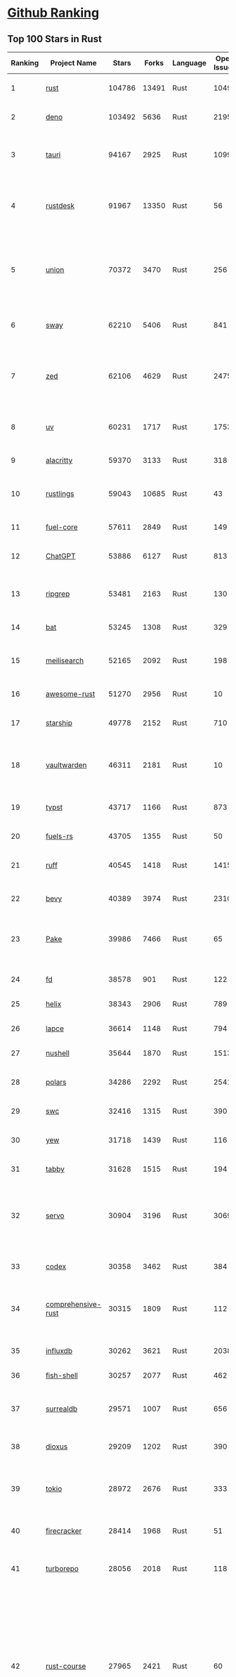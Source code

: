 [Github Ranking](../README.md)
==========

## Top 100 Stars in Rust

| Ranking | Project Name | Stars | Forks | Language | Open Issues | Description | Last Commit |
| ------- | ------------ | ----- | ----- | -------- | ----------- | ----------- | ----------- |
| 1 | [rust](https://github.com/rust-lang/rust) | 104786 | 13491 | Rust | 10496 | Empowering everyone to build reliable and efficient software. | 2025-07-04T03:19:44Z |
| 2 | [deno](https://github.com/denoland/deno) | 103492 | 5636 | Rust | 2195 | A modern runtime for JavaScript and TypeScript. | 2025-07-04T02:11:09Z |
| 3 | [tauri](https://github.com/tauri-apps/tauri) | 94167 | 2925 | Rust | 1099 | Build smaller, faster, and more secure desktop and mobile applications with a web frontend. | 2025-07-02T14:47:55Z |
| 4 | [rustdesk](https://github.com/rustdesk/rustdesk) | 91967 | 13350 | Rust | 56 | An open-source remote desktop application designed for self-hosting, as an alternative to TeamViewer. | 2025-07-03T10:09:55Z |
| 5 | [union](https://github.com/unionlabs/union) | 70372 | 3470 | Rust | 256 | The trust-minimized, zero-knowledge bridging protocol, designed for censorship resistance, extremely high security, and usage in decentralized finance. | 2025-07-03T19:24:32Z |
| 6 | [sway](https://github.com/FuelLabs/sway) | 62210 | 5406 | Rust | 841 | 🌴 Empowering everyone to build reliable and efficient smart contracts. | 2025-07-03T23:56:51Z |
| 7 | [zed](https://github.com/zed-industries/zed) | 62106 | 4629 | Rust | 2475 | Code at the speed of thought – Zed is a high-performance, multiplayer code editor from the creators of Atom and Tree-sitter. | 2025-07-04T00:57:43Z |
| 8 | [uv](https://github.com/astral-sh/uv) | 60231 | 1717 | Rust | 1753 | An extremely fast Python package and project manager, written in Rust. | 2025-07-04T00:28:09Z |
| 9 | [alacritty](https://github.com/alacritty/alacritty) | 59370 | 3133 | Rust | 318 | A cross-platform, OpenGL terminal emulator. | 2025-07-04T02:05:01Z |
| 10 | [rustlings](https://github.com/rust-lang/rustlings) | 59043 | 10685 | Rust | 43 | :crab: Small exercises to get you used to reading and writing Rust code! | 2025-06-28T00:15:30Z |
| 11 | [fuel-core](https://github.com/FuelLabs/fuel-core) | 57611 | 2849 | Rust | 149 | Rust full node implementation of the Fuel v2 protocol. | 2025-07-03T21:57:17Z |
| 12 | [ChatGPT](https://github.com/lencx/ChatGPT) | 53886 | 6127 | Rust | 813 | 🔮 ChatGPT Desktop Application (Mac, Windows and Linux) | 2024-08-29T17:58:11Z |
| 13 | [ripgrep](https://github.com/BurntSushi/ripgrep) | 53481 | 2163 | Rust | 130 | ripgrep recursively searches directories for a regex pattern while respecting your gitignore | 2025-05-30T12:30:52Z |
| 14 | [bat](https://github.com/sharkdp/bat) | 53245 | 1308 | Rust | 329 | A cat(1) clone with wings. | 2025-07-01T05:48:16Z |
| 15 | [meilisearch](https://github.com/meilisearch/meilisearch) | 52165 | 2092 | Rust | 198 | A lightning-fast search engine API bringing AI-powered hybrid search to your sites and applications. | 2025-07-03T16:18:08Z |
| 16 | [awesome-rust](https://github.com/rust-unofficial/awesome-rust) | 51270 | 2956 | Rust | 10 | A curated list of Rust code and resources. | 2025-07-03T12:26:59Z |
| 17 | [starship](https://github.com/starship/starship) | 49778 | 2152 | Rust | 710 | ☄🌌️  The minimal, blazing-fast, and infinitely customizable prompt for any shell! | 2025-07-02T20:55:25Z |
| 18 | [vaultwarden](https://github.com/dani-garcia/vaultwarden) | 46311 | 2181 | Rust | 10 | Unofficial Bitwarden compatible server written in Rust, formerly known as bitwarden_rs | 2025-07-01T08:33:22Z |
| 19 | [typst](https://github.com/typst/typst) | 43717 | 1166 | Rust | 873 | A new markup-based typesetting system that is powerful and easy to learn. | 2025-07-03T16:43:36Z |
| 20 | [fuels-rs](https://github.com/FuelLabs/fuels-rs) | 43705 | 1355 | Rust | 50 | Fuel Network Rust SDK | 2025-07-01T14:31:55Z |
| 21 | [ruff](https://github.com/astral-sh/ruff) | 40545 | 1418 | Rust | 1415 | An extremely fast Python linter and code formatter, written in Rust. | 2025-07-04T03:41:49Z |
| 22 | [bevy](https://github.com/bevyengine/bevy) | 40389 | 3974 | Rust | 2310 | A refreshingly simple data-driven game engine built in Rust | 2025-07-03T23:55:38Z |
| 23 | [Pake](https://github.com/tw93/Pake) | 39986 | 7466 | Rust | 65 | 🤱🏻 Turn any webpage into a desktop app with Rust.  🤱🏻 利用 Rust 轻松构建轻量级多端桌面应用 | 2025-03-25T12:35:16Z |
| 24 | [fd](https://github.com/sharkdp/fd) | 38578 | 901 | Rust | 122 | A simple, fast and user-friendly alternative to 'find' | 2025-07-01T19:25:50Z |
| 25 | [helix](https://github.com/helix-editor/helix) | 38343 | 2906 | Rust | 789 | A post-modern modal text editor. | 2025-07-04T02:19:32Z |
| 26 | [lapce](https://github.com/lapce/lapce) | 36614 | 1148 | Rust | 794 | Lightning-fast and Powerful Code Editor written in Rust | 2025-07-04T00:45:38Z |
| 27 | [nushell](https://github.com/nushell/nushell) | 35644 | 1870 | Rust | 1513 | A new type of shell | 2025-07-03T16:13:40Z |
| 28 | [polars](https://github.com/pola-rs/polars) | 34286 | 2292 | Rust | 2541 | Dataframes powered by a multithreaded, vectorized query engine, written in Rust | 2025-07-03T19:49:56Z |
| 29 | [swc](https://github.com/swc-project/swc) | 32416 | 1315 | Rust | 390 | Rust-based platform for the Web | 2025-07-04T03:25:14Z |
| 30 | [yew](https://github.com/yewstack/yew) | 31718 | 1439 | Rust | 116 | Rust / Wasm framework for creating reliable and efficient web applications | 2025-07-01T06:33:00Z |
| 31 | [tabby](https://github.com/TabbyML/tabby) | 31628 | 1515 | Rust | 194 | Self-hosted AI coding assistant | 2025-07-02T20:03:38Z |
| 32 | [servo](https://github.com/servo/servo) | 30904 | 3196 | Rust | 3069 | Servo aims to empower developers with a lightweight, high-performance alternative for embedding web technologies in applications. | 2025-07-03T17:58:55Z |
| 33 | [codex](https://github.com/openai/codex) | 30358 | 3462 | Rust | 384 | Lightweight coding agent that runs in your terminal | 2025-07-01T22:00:32Z |
| 34 | [comprehensive-rust](https://github.com/google/comprehensive-rust) | 30315 | 1809 | Rust | 112 | This is the Rust course used by the Android team at Google. It provides you the material to quickly teach Rust. | 2025-07-01T10:15:43Z |
| 35 | [influxdb](https://github.com/influxdata/influxdb) | 30262 | 3621 | Rust | 2038 | Scalable datastore for metrics, events, and real-time analytics | 2025-07-03T19:40:58Z |
| 36 | [fish-shell](https://github.com/fish-shell/fish-shell) | 30257 | 2077 | Rust | 462 | The user-friendly command line shell. | 2025-07-03T13:21:04Z |
| 37 | [surrealdb](https://github.com/surrealdb/surrealdb) | 29571 | 1007 | Rust | 656 | A scalable, distributed, collaborative, document-graph database, for the realtime web | 2025-07-04T00:57:30Z |
| 38 | [dioxus](https://github.com/DioxusLabs/dioxus) | 29209 | 1202 | Rust | 390 | Fullstack app framework for web, desktop, and mobile. | 2025-07-02T13:03:14Z |
| 39 | [tokio](https://github.com/tokio-rs/tokio) | 28972 | 2676 | Rust | 333 | A runtime for writing reliable asynchronous applications with Rust. Provides I/O, networking, scheduling, timers, ... | 2025-07-03T18:01:30Z |
| 40 | [firecracker](https://github.com/firecracker-microvm/firecracker) | 28414 | 1968 | Rust | 51 | Secure and fast microVMs for serverless computing. | 2025-07-03T16:13:32Z |
| 41 | [turborepo](https://github.com/vercel/turborepo) | 28056 | 2018 | Rust | 118 | Build system optimized for JavaScript and TypeScript, written in Rust | 2025-07-04T02:54:26Z |
| 42 | [rust-course](https://github.com/sunface/rust-course) | 27965 | 2421 | Rust | 60 | “连续八年成为全世界最受喜爱的语言，无 GC 也无需手动内存管理、极高的性能和安全性、过程/OO/函数式编程、优秀的包管理、JS 未来基石" — 工作之余的第二语言来试试 Rust 吧。本书拥有全面且深入的讲解、生动贴切的示例、德芙般丝滑的内容，这可能是目前最用心的 Rust 中文学习教程 / Book  | 2025-05-27T03:47:44Z |
| 43 | [linera-protocol](https://github.com/linera-io/linera-protocol) | 27627 | 1803 | Rust | 473 | Main repository for the Linera protocol | 2025-07-03T17:27:13Z |
| 44 | [zoxide](https://github.com/ajeetdsouza/zoxide) | 27551 | 639 | Rust | 97 | A smarter cd command. Supports all major shells. | 2025-06-30T21:00:42Z |
| 45 | [iced](https://github.com/iced-rs/iced) | 26983 | 1334 | Rust | 312 | A cross-platform GUI library for Rust, inspired by Elm | 2025-06-29T12:43:37Z |
| 46 | [delta](https://github.com/dandavison/delta) | 26617 | 419 | Rust | 268 | A syntax-highlighting pager for git, diff, grep, and blame output | 2025-05-02T15:41:04Z |
| 47 | [yazi](https://github.com/sxyazi/yazi) | 26332 | 561 | Rust | 40 | 💥 Blazing fast terminal file manager written in Rust, based on async I/O. | 2025-07-03T13:59:37Z |
| 48 | [just](https://github.com/casey/just) | 26255 | 554 | Rust | 286 | 🤖 Just a command runner | 2025-07-03T22:49:22Z |
| 49 | [sniffnet](https://github.com/GyulyVGC/sniffnet) | 25715 | 819 | Rust | 37 | Comfortably monitor your Internet traffic 🕵️‍♂️ | 2025-07-04T03:51:46Z |
| 50 | [egui](https://github.com/emilk/egui) | 25592 | 1773 | Rust | 793 | egui: an easy-to-use immediate mode GUI in Rust that runs on both web and native | 2025-07-03T18:00:33Z |
| 51 | [hyperfine](https://github.com/sharkdp/hyperfine) | 25514 | 407 | Rust | 40 | A command-line benchmarking tool | 2025-05-01T02:03:20Z |
| 52 | [Rocket](https://github.com/rwf2/Rocket) | 25246 | 1603 | Rust | 50 | A web framework for Rust. | 2025-05-04T10:05:41Z |
| 53 | [zellij](https://github.com/zellij-org/zellij) | 24878 | 762 | Rust | 1141 | A terminal workspace with batteries included | 2025-07-02T13:57:51Z |
| 54 | [atuin](https://github.com/atuinsh/atuin) | 24858 | 667 | Rust | 332 | ✨ Magical shell history | 2025-07-03T15:35:18Z |
| 55 | [pingora](https://github.com/cloudflare/pingora) | 24509 | 1420 | Rust | 138 | A library for building fast, reliable and evolvable network services. | 2025-06-24T20:51:32Z |
| 56 | [qdrant](https://github.com/qdrant/qdrant) | 24469 | 1680 | Rust | 334 | Qdrant - High-performance, massive-scale Vector Database and Vector Search Engine for the next generation of AI. Also available in the cloud https://cloud.qdrant.io/ | 2025-07-03T20:40:42Z |
| 57 | [czkawka](https://github.com/qarmin/czkawka) | 24333 | 758 | Rust | 471 | Multi functional app to find duplicates, empty folders, similar images etc. | 2025-05-10T10:51:17Z |
| 58 | [Rust](https://github.com/TheAlgorithms/Rust) | 24305 | 2404 | Rust | 2 |  All Algorithms implemented in Rust  | 2025-07-03T13:25:35Z |
| 59 | [exa](https://github.com/ogham/exa) | 24012 | 661 | Rust | 199 | A modern replacement for ‘ls’. | 2024-09-24T15:18:09Z |
| 60 | [tools](https://github.com/rome/tools) | 23622 | 654 | Rust | 86 | Unified developer tools for JavaScript, TypeScript, and the web | 2023-09-04T08:42:49Z |
| 61 | [actix-web](https://github.com/actix/actix-web) | 23183 | 1752 | Rust | 188 | Actix Web is a powerful, pragmatic, and extremely fast web framework for Rust. | 2025-06-30T23:11:25Z |
| 62 | [difftastic](https://github.com/Wilfred/difftastic) | 22483 | 385 | Rust | 206 | a structural diff that understands syntax 🟥🟩 | 2025-07-03T21:55:55Z |
| 63 | [anki](https://github.com/ankitects/anki) | 22199 | 2389 | Rust | 212 | Anki is a smart spaced repetition flashcard program | 2025-07-01T11:24:04Z |
| 64 | [axum](https://github.com/tokio-rs/axum) | 22168 | 1206 | Rust | 51 | Ergonomic and modular web framework built with Tokio, Tower, and Hyper | 2025-07-01T21:01:54Z |
| 65 | [fnm](https://github.com/Schniz/fnm) | 21342 | 562 | Rust | 278 | 🚀 Fast and simple Node.js version manager, built in Rust | 2025-07-02T17:50:23Z |
| 66 | [hyperswitch](https://github.com/juspay/hyperswitch) | 21259 | 3593 | Rust | 645 | An open source payments switch written in Rust to make payments fast, reliable and affordable | 2025-07-04T03:31:00Z |
| 67 | [tree-sitter](https://github.com/tree-sitter/tree-sitter) | 21157 | 1907 | Rust | 163 | An incremental parsing system for programming tools | 2025-07-01T22:23:38Z |
| 68 | [wezterm](https://github.com/wezterm/wezterm) | 20926 | 947 | Rust | 1219 | A GPU-accelerated cross-platform terminal emulator and multiplexer written by @wez and implemented in Rust | 2025-07-03T06:09:54Z |
| 69 | [sonic](https://github.com/valeriansaliou/sonic) | 20848 | 602 | Rust | 64 | 🦔 Fast, lightweight & schema-less search backend. An alternative to Elasticsearch that runs on a few MBs of RAM. | 2025-01-06T21:19:17Z |
| 70 | [chroma](https://github.com/chroma-core/chroma) | 20839 | 1672 | Rust | 200 | the AI-native open-source embedding database | 2025-07-04T02:45:23Z |
| 71 | [coreutils](https://github.com/uutils/coreutils) | 20830 | 1510 | Rust | 352 | Cross-platform Rust rewrite of the GNU coreutils | 2025-07-03T19:57:06Z |
| 72 | [RustPython](https://github.com/RustPython/RustPython) | 20255 | 1325 | Rust | 319 | A Python Interpreter written in Rust | 2025-07-04T02:40:32Z |
| 73 | [mdBook](https://github.com/rust-lang/mdBook) | 19917 | 1746 | Rust | 530 | Create book from markdown files. Like Gitbook but implemented in Rust | 2025-06-30T15:07:58Z |
| 74 | [biome](https://github.com/biomejs/biome) | 19868 | 630 | Rust | 247 | A toolchain for web projects, aimed to provide functionalities to maintain them. Biome offers formatter and linter, usable via CLI and LSP. | 2025-07-03T20:37:49Z |
| 75 | [wasmer](https://github.com/wasmerio/wasmer) | 19862 | 890 | Rust | 225 | 🚀 Fast, secure, lightweight containers based on WebAssembly | 2025-07-02T13:54:03Z |
| 76 | [vector](https://github.com/vectordotdev/vector) | 19856 | 1780 | Rust | 1936 | A high-performance observability data pipeline. | 2025-07-03T22:05:20Z |
| 77 | [xi-editor](https://github.com/xi-editor/xi-editor) | 19828 | 702 | Rust | 135 | A modern editor with a backend written in Rust. | 2024-03-19T00:11:37Z |
| 78 | [gitui](https://github.com/gitui-org/gitui) | 19821 | 623 | Rust | 187 | Blazing 💥 fast terminal-ui for git written in rust 🦀 | 2025-07-04T02:58:50Z |
| 79 | [slint](https://github.com/slint-ui/slint) | 19723 | 699 | Rust | 699 | Slint is an open-source declarative GUI toolkit to build native user interfaces for Rust, C++, JavaScript, or Python apps. | 2025-07-03T17:38:29Z |
| 80 | [gleam](https://github.com/gleam-lang/gleam) | 19532 | 829 | Rust | 158 | ⭐️ A friendly language for building type-safe, scalable systems! | 2025-07-03T16:38:55Z |
| 81 | [neon](https://github.com/neondatabase/neon) | 18972 | 712 | Rust | 643 | Neon: Serverless Postgres. We separated storage and compute to offer autoscaling, code-like database branching, and scale to zero. | 2025-07-03T22:11:15Z |
| 82 | [Bend](https://github.com/HigherOrderCO/Bend) | 18854 | 465 | Rust | 94 | A massively parallel, high-level programming language | 2025-06-03T17:36:56Z |
| 83 | [leptos](https://github.com/leptos-rs/leptos) | 18698 | 772 | Rust | 84 | Build fast web applications with Rust. | 2025-07-03T17:25:20Z |
| 84 | [cube](https://github.com/cube-js/cube) | 18664 | 1852 | Rust | 622 | 📊 Cube’s universal semantic layer platform is the next evolution of OLAP technology for AI, BI, spreadsheets, and embedded analytics | 2025-07-03T18:37:14Z |
| 85 | [relay](https://github.com/facebook/relay) | 18658 | 1857 | Rust | 590 | Relay is a JavaScript framework for building data-driven React applications. | 2025-07-03T22:57:45Z |
| 86 | [spotify-tui](https://github.com/Rigellute/spotify-tui) | 18289 | 547 | Rust | 272 | Spotify for the terminal written in Rust 🚀 | 2024-04-04T15:03:12Z |
| 87 | [Graphite](https://github.com/GraphiteEditor/Graphite) | 18053 | 777 | Rust | 278 | An open source graphics editor for 2025: comprehensive 2D content creation tool suite for graphic design, digital art, and interactive real-time motion graphics — featuring node-based procedural editing | 2025-07-03T22:42:18Z |
| 88 | [candle](https://github.com/huggingface/candle) | 17522 | 1136 | Rust | 430 | Minimalist ML framework for Rust | 2025-06-27T19:23:09Z |
| 89 | [universal-android-debloater](https://github.com/0x192/universal-android-debloater) | 17261 | 899 | Rust | 461 | Cross-platform GUI written in Rust using ADB to debloat non-rooted android devices. Improve your privacy, the security and battery life of your device. | 2024-08-02T16:16:12Z |
| 90 | [mise](https://github.com/jdx/mise) | 17098 | 550 | Rust | 25 | dev tools, env vars, task runner | 2025-07-04T00:11:21Z |
| 91 | [SpacetimeDB](https://github.com/clockworklabs/SpacetimeDB) | 17006 | 580 | Rust | 378 | Multiplayer at the speed of light | 2025-07-04T03:04:06Z |
| 92 | [ruffle](https://github.com/ruffle-rs/ruffle) | 16871 | 892 | Rust | 5359 | A Flash Player emulator written in Rust | 2025-07-04T00:05:41Z |
| 93 | [jj](https://github.com/jj-vcs/jj) | 16853 | 563 | Rust | 500 | A Git-compatible VCS that is both simple and powerful | 2025-07-04T01:24:13Z |
| 94 | [RustScan](https://github.com/bee-san/RustScan) | 16783 | 1137 | Rust | 27 | 🤖 The Modern Port Scanner 🤖 | 2025-06-10T09:31:23Z |
| 95 | [diem](https://github.com/diem/diem) | 16700 | 2581 | Rust | 357 | Diem’s mission is to build a trusted and innovative financial network that empowers people and businesses around the world. | 2025-07-01T08:37:58Z |
| 96 | [wasmtime](https://github.com/bytecodealliance/wasmtime) | 16590 | 1450 | Rust | 727 | A lightweight WebAssembly runtime that is fast, secure, and standards-compliant | 2025-07-03T22:37:17Z |
| 97 | [pyxel](https://github.com/kitao/pyxel) | 16454 | 886 | Rust | 11 | A retro game engine for Python | 2025-07-04T03:55:47Z |
| 98 | [hurl](https://github.com/Orange-OpenSource/hurl) | 16415 | 651 | Rust | 187 | Hurl, run and test HTTP requests with plain text. | 2025-07-02T19:45:10Z |
| 99 | [book](https://github.com/rust-lang/book) | 16331 | 3694 | Rust | 182 | The Rust Programming Language | 2025-07-02T21:31:02Z |
| 100 | [eza](https://github.com/eza-community/eza) | 16135 | 303 | Rust | 200 | A modern alternative to ls | 2025-07-03T18:13:18Z |

